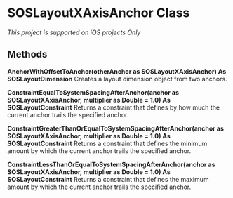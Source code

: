 # SOSLayoutXAxisAnchor Class
*This project is supported on iOS projects Only*

## Methods
**AnchorWithOffsetToAnchor(otherAnchor as SOSLayoutXAxisAnchor) As SOSLayoutDimension**
Creates a layout dimension object from two anchors.

**ConstraintEqualToSystemSpacingAfterAnchor(anchor as SOSLayoutXAxisAnchor, multiplier as Double = 1.0) As SOSLayoutConstraint**
Returns a constraint that defines by how much the current anchor trails the specified anchor.

**ConstraintGreaterThanOrEqualToSystemSpacingAfterAnchor(anchor as SOSLayoutXAxisAnchor, multiplier as Double = 1.0) As SOSLayoutConstraint**
Returns a constraint that defines the minimum amount by which the current anchor trails the specified anchor.

**ConstraintLessThanOrEqualToSystemSpacingAfterAnchor(anchor as SOSLayoutXAxisAnchor, multiplier as Double = 1.0) As SOSLayoutConstraint**
Returns a constraint that defines the maximum amount by which the current anchor trails the specified anchor.

